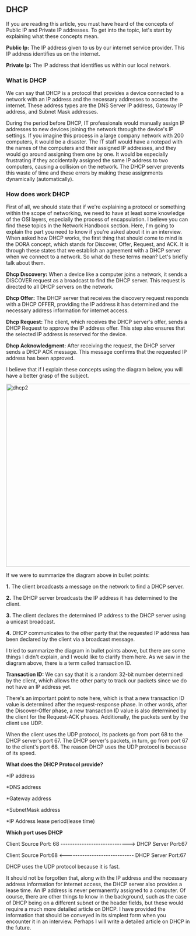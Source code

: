 ## DHCP ##   
If you are reading this article, you must have heard of the concepts of Public IP and Private IP addresses. To get into the topic, let's start by explaining what these concepts mean.

**Public Ip:** The IP address given to us by our internet service provider. This IP address identifies us on the internet.

**Private Ip:** The IP address that identifies us within our local network.

### What is DHCP ### 

We can say that DHCP is a protocol that provides a device connected to a network with an IP address and the necessary addresses to access the internet. These address types are the DNS Server IP address, Gateway IP address, and Subnet Mask addresses.

During the period before DHCP, IT professionals would manually assign IP addresses to new devices joining the network through the device's IP settings. If you imagine this process in a large company network with 200 computers, it would be a disaster. The IT staff would have a notepad with the names of the computers and their assigned IP addresses, and they would go around assigning them one by one. It would be especially frustrating if they accidentally assigned the same IP address to two computers, causing a collision on the network. The DHCP server prevents this waste of time and these errors by making these assignments dynamically (automatically).

### How does work DHCP ###

First of all, we should state that if we're explaining a protocol or something within the scope of networking, we need to have at least some knowledge of the OSI layers, especially the process of encapsulation. I believe you can find these topics in the Network Handbook section. Here, I'm going to explain the part you need to know if you're asked about it in an interview. When asked how DHCP works, the first thing that should come to mind is the DORA concept, which stands for Discover, Offer, Request, and ACK. It is through these states that we establish an agreement with a DHCP server when we connect to a network. So what do these terms mean? Let's briefly talk about them.

**Dhcp Dıscovery:** When a device like a computer joins a network, it sends a DISCOVER request as a broadcast to find the DHCP server. This request is directed to all DHCP servers on the network.

**Dhcp Offer:** The DHCP server that receives the discovery request responds with a DHCP OFFER, providing the IP address it has determined and the necessary address information for internet access. 

**Dhcp Request:** The client, which receives the DHCP server's offer, sends a DHCP Request to approve the IP address offer. This step also ensures that the selected IP address is reserved for the device.

**Dhcp Acknowledgment:** After receiving the request, the DHCP server sends a DHCP ACK message. This message confirms that the requested IP address has been approved.

I believe that if I explain these concepts using the diagram below, you will have a better grasp of the subject.

<img width="650" height="500" alt="dhcp2" src="https://github.com/user-attachments/assets/a8aa2937-12f8-4805-bb04-d52137271e4e" />

If we were to summarize the diagram above in bullet points:

**1.** The client broadcasts a message on the network to find a DHCP server.

**2.** The DHCP server broadcasts the IP address it has determined to the client.

**3.** The client declares the determined IP address to the DHCP server using a unicast broadcast.

**4.** DHCP communicates to the other party that the requested IP address has been declared by the client via a broadcast message.

I tried to summarize the diagram in bullet points above, but there are some things I didn't explain, and I would like to clarify them here. As we saw in the diagram above, there is a term called transaction ID.

**Transaction ID:** We can say that it is a random 32-bit number determined by the client, which allows the other party to track our packets since we do not have an IP address yet.

There's an important point to note here, which is that a new transaction ID value is determined after the request-response phase. In other words, after the Discover-Offer phase, a new transaction ID value is also determined by the client for the Request-ACK phases. Additionally, the packets sent by the client use UDP.

When the client uses the UDP protocol, its packets go from port 68 to the DHCP server's port 67. The DHCP server's packets, in turn, go from port 67 to the client's port 68. The reason DHCP uses the UDP protocol is because of its speed.

**What does the DHCP Protocol provide?**

*IP address

*DNS address

*Gateway address

*SubnetMask address

*IP Address lease period(lease time)

**Which port uses DHCP**

Client Source Port: 68 -----------------------------> DHCP Server Port:67

Client Source Port:68  <----------------------------- DHCP Server Port:67

DHCP uses the UDP protocol because it is fast.

It should not be forgotten that, along with the IP address and the necessary address information for internet access, the DHCP server also provides a lease time. An IP address is never permanently assigned to a computer. Of course, there are other things to know in the background, such as the case of DHCP being on a different subnet or the header fields, but these would require a much more detailed article on DHCP. I have provided the information that should be conveyed in its simplest form when you encounter it in an interview. Perhaps I will write a detailed article on DHCP in the future.










